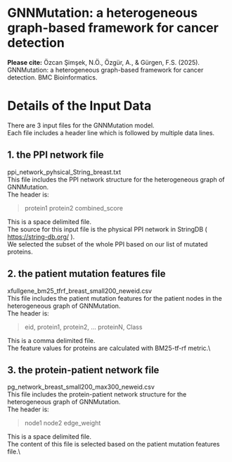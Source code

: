 # GNNMutation: a heterogeneous graph-based framework for cancer detection

**Please cite:**
Özcan Şimşek, N.Ö., Özgür, A., & Gürgen, F.S. (2025). GNNMutation: a heterogeneous graph-based framework for cancer detection. BMC Bioinformatics.


# Details of the Input Data

There are 3 input files for the GNNMutation model.\
Each file includes a header line which is followed by multiple data lines.

## 1. the PPI network file
ppi_network_pyhsical_String_breast.txt\
This file includes the PPI network structure for the heterogeneous graph of GNNMutation.\
The header is:
> protein1 protein2 combined_score

This is a space delimited file.\
The source for this input file is the physical PPI network in StringDB ( https://string-db.org/ ).\
We selected the subset of the whole PPI based on our list of mutated proteins.


## 2. the patient mutation features file
xfullgene_bm25_tfrf_breast_small200_neweid.csv\
This file includes the patient mutation features for the patient nodes in the heterogeneous graph of GNNMutation.\
The header is:
> eid, protein1, protein2, ... proteinN, Class

This is a comma delimited file.\
The feature values for proteins are calculated with BM25-tf-rf metric.\
   
## 3. the protein-patient network file
pg_network_breast_small200_max300_neweid.csv\
This file includes the protein-patient network structure for the heterogeneous graph of GNNMutation.\
The header is:
> node1 node2 edge_weight

This is a space delimited file.\
The content of this file is selected based on the patient mutation features file.\

